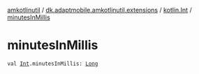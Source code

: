 [amkotlinutil](../../index.md) / [dk.adaptmobile.amkotlinutil.extensions](../index.md) / [kotlin.Int](index.md) / [minutesInMillis](minutes-in-millis.md)

# minutesInMillis

`val `[`Int`](https://kotlinlang.org/api/latest/jvm/stdlib/kotlin/-int/index.html)`.minutesInMillis: `[`Long`](https://kotlinlang.org/api/latest/jvm/stdlib/kotlin/-long/index.html)